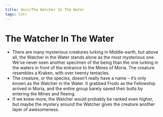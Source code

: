 ```yaml
---
title: docs/The Watcher In The Water
tags: lotr
---
```


# The Watcher In The Water

- There are many mysterious creatures lurking in Middle-earth, but above all, the Watcher in the Water stands alone as the most mysterious one. We’ve never seen another specimen of the being than the one lurking in the waters in front of the entrance to the Mines of Moria. The creature resembles a Kraken, with over twenty tentacles.
- The creature, or the species, doesn’t really have a name – it’s only known as the Watcher in the Water. It grabbed Frodo as the Fellowship arrived in Moria, and the entire group barely saved their butts by entering the Mines and fleeing.
- If we knew more, the Watcher would probably be ranked even higher, but maybe the mystery around the Watcher gives the creature another layer of awesomeness.
